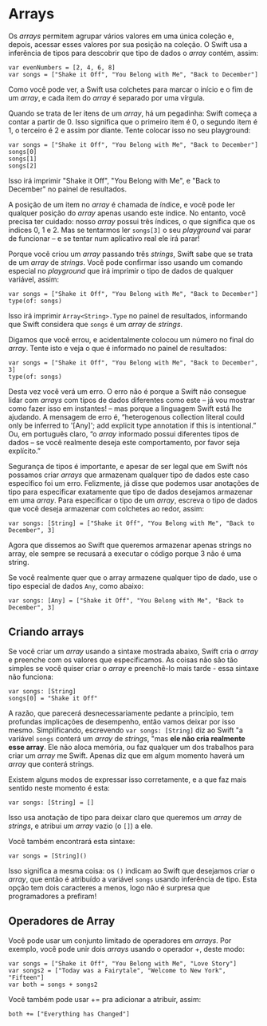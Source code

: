 # Arrays

Os *arrays* permitem agrupar vários valores em uma única coleção e, depois, acessar esses valores por sua posição na coleção. O Swift usa a inferência de tipos para descobrir que tipo de dados o *array* contém, assim:

    var evenNumbers = [2, 4, 6, 8]
    var songs = ["Shake it Off", "You Belong with Me", "Back to December"]

Como você pode ver, a Swift usa colchetes para marcar o início e o fim de um *array*, e cada item do *array* é separado por uma vírgula.

Quando se trata de ler itens de um *array*, há um pegadinha: Swift começa a contar a partir de 0. Isso significa que o primeiro item é 0, o segundo item é 1, o terceiro é 2 e assim por diante. Tente colocar isso no seu playground:

    var songs = ["Shake it Off", "You Belong with Me", "Back to December"]
    songs[0]
    songs[1]
    songs[2]

Isso irá imprimir "Shake it Off", "You Belong with Me", e "Back to December" no painel de resultados.

A posição de um item no *array* é chamada de índice, e você pode ler qualquer posição do *array* apenas usando este índice. No entanto, você precisa ter cuidado: nosso *array* possui três índices, o que significa que os índices 0, 1 e 2. Mas se tentarmos ler `songs[3]` o seu *playground* vai parar de funcionar – e se tentar num aplicativo real ele irá parar!

Porque você criou um *array* passando três *strings*, Swift sabe que se trata de um *array* de *strings*. Você pode confirmar isso usando um comando especial no *playground* que irá imprimir o tipo de dados de qualquer variável, assim:

    var songs = ["Shake it Off", "You Belong with Me", "Back to December"]
    type(of: songs)

Isso irá imprimir `Array<String>.Type` no painel de resultados, informando que Swift considera que `songs` é um *array* de *strings*.

Digamos que você errou, e acidentalmente colocou um número no final do *array*. Tente isto e veja o que é informado no painel de resultados:

    var songs = ["Shake it Off", "You Belong with Me", "Back to December", 3]
    type(of: songs)

Desta vez você verá um erro. O erro não é porque a Swift não consegue lidar com *arrays* com tipos de dados diferentes como este – já vou mostrar como fazer isso em instantes! – mas porque a linguagem Swift está lhe ajudando. A mensagem de erro é, “heterogenous collection literal could only be inferred to '[Any]'; add explicit type annotation if this is intentional.” Ou, em português claro, “o *array* informado possui diferentes tipos de dados – se você realmente deseja este comportamento, por favor seja explícito.”

Segurança de tipos é importante, e apesar de ser legal que em Swift nós possamos criar *arrays* que armazenam qualquer tipo de dados este caso específico foi um erro. Felizmente, já disse que podemos usar anotações de tipo para especificar exatamente que tipo de dados desejamos armazenar em uma *array*. Para especificar o tipo de um *array*, escreva o tipo de dados que você deseja armazenar com colchetes ao redor, assim:

    var songs: [String] = ["Shake it Off", "You Belong with Me", "Back to December", 3]

Agora que dissemos ao Swift que queremos armazenar apenas strings no array, ele sempre se recusará a executar o código porque 3 não é uma string.

Se você realmente quer que o array armazene qualquer tipo de dado, use o tipo especial de dados `Any`, como abaixo:

    var songs: [Any] = ["Shake it Off", "You Belong with Me", "Back to December", 3]


## Criando arrays

Se você criar um *array* usando a sintaxe mostrada abaixo, Swift cria o *array* e preenche com os valores que especificamos. As coisas não são tão simples se você quiser criar o *array* e preenchê-lo mais tarde - essa sintaxe não funciona:

    var songs: [String]
    songs[0] = "Shake it Off"

A razão, que parecerá desnecessariamente pedante a princípio, tem profundas implicações de desempenho, então vamos deixar por isso mesmo. Simplificando, escrevendo `var songs: [String]` diz ao Swift "a variável `songs` conterá um *array* de *strings*, "mas **ele não cria realmente esse array**. Ele não aloca memória, ou faz qualquer um dos trabalhos para criar um *array* me Swift. Apenas diz que em algum momento haverá um *array* que conterá strings.

Existem alguns modos de expressar isso corretamente, e a que faz mais sentido neste momento é esta:

    var songs: [String] = []

Isso usa anotação de tipo para deixar claro que queremos um *array* de *strings*, e atribui um *array* vazio (o `[]`) a ele.

Você também encontrará esta sintaxe:

    var songs = [String]()

Isso significa a mesma coisa: os `()` indicam ao Swift que desejamos criar o *array*, que então é atribuído a variável `songs` usando inferência de tipo. Esta opção tem dois caracteres a menos, logo não é surpresa que programadores a prefiram!


## Operadores de Array

Você pode usar um conjunto limitado de operadores em *arrays*. Por exemplo, você pode unir dois *arrays* usando o operador +, deste modo:

    var songs = ["Shake it Off", "You Belong with Me", "Love Story"]
    var songs2 = ["Today was a Fairytale", "Welcome to New York", "Fifteen"]
    var both = songs + songs2

Você também pode usar += pra adicionar a atribuir, assim:

    both += ["Everything has Changed"]